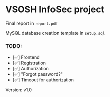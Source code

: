 # VSOSH InfoSec project

Final report in `report.pdf`

MySQL database creation template in `setup.sql`

### TODO:
- [✅] Frontend
- [✅] Registration
- [✅] Authorization
- [✅] "Forgot password?"
- [✅] Timeout for authorization

Version: v1.0
